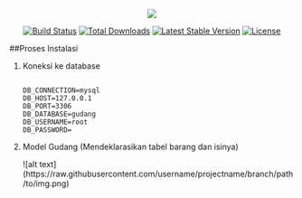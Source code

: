<p align="center"><img src="https://laravel.com/assets/img/components/logo-laravel.svg"></p>

<p align="center">
<a href="https://travis-ci.org/laravel/framework"><img src="https://travis-ci.org/laravel/framework.svg" alt="Build Status"></a>
<a href="https://packagist.org/packages/laravel/framework"><img src="https://poser.pugx.org/laravel/framework/d/total.svg" alt="Total Downloads"></a>
<a href="https://packagist.org/packages/laravel/framework"><img src="https://poser.pugx.org/laravel/framework/v/stable.svg" alt="Latest Stable Version"></a>
<a href="https://packagist.org/packages/laravel/framework"><img src="https://poser.pugx.org/laravel/framework/license.svg" alt="License"></a>
</p>

##Proses Instalasi
1. <p>Koneksi ke database</p>
    <pre><code>
   DB_CONNECTION=mysql
   DB_HOST=127.0.0.1
   DB_PORT=3306
   DB_DATABASE=gudang
   DB_USERNAME=root
   DB_PASSWORD=
   </code></pre>
 
2. <p>Model Gudang (Mendeklarasikan tabel barang dan isinya)</p>
    ![alt text](https://raw.githubusercontent.com/username/projectname/branch/path/to/img.png)

